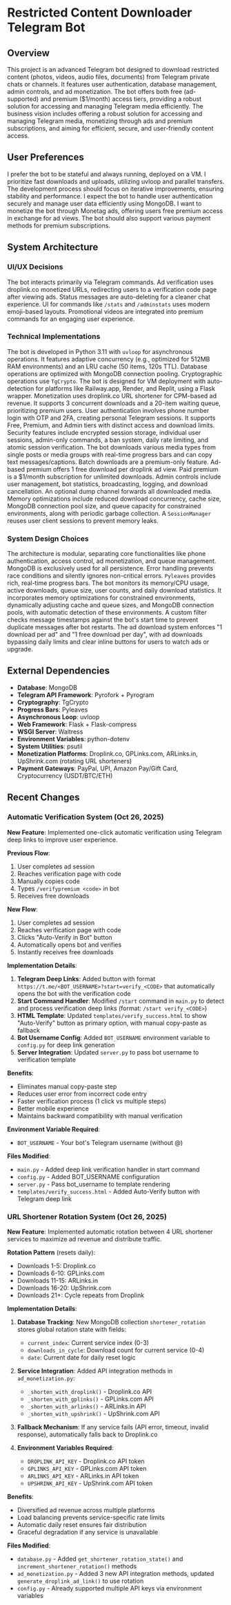 # Restricted Content Downloader Telegram Bot

## Overview
This project is an advanced Telegram bot designed to download restricted content (photos, videos, audio files, documents) from Telegram private chats or channels. It features user authentication, database management, admin controls, and ad monetization. The bot offers both free (ad-supported) and premium ($1/month) access tiers, providing a robust solution for accessing and managing Telegram media efficiently. The business vision includes offering a robust solution for accessing and managing Telegram media, monetizing through ads and premium subscriptions, and aiming for efficient, secure, and user-friendly content access.

## User Preferences
I prefer the bot to be stateful and always running, deployed on a VM. I prioritize fast downloads and uploads, utilizing uvloop and parallel transfers. The development process should focus on iterative improvements, ensuring stability and performance. I expect the bot to handle user authentication securely and manage user data efficiently using MongoDB. I want to monetize the bot through Monetag ads, offering users free premium access in exchange for ad views. The bot should also support various payment methods for premium subscriptions.

## System Architecture

### UI/UX Decisions
The bot interacts primarily via Telegram commands. Ad verification uses droplink.co monetized URLs, redirecting users to a verification code page after viewing ads. Status messages are auto-deleting for a cleaner chat experience. UI for commands like `/stats` and `/adminstats` uses modern emoji-based layouts. Promotional videos are integrated into premium commands for an engaging user experience.

### Technical Implementations
The bot is developed in Python 3.11 with `uvloop` for asynchronous operations. It features adaptive concurrency (e.g., optimized for 512MB RAM environments) and an LRU cache (50 items, 120s TTL). Database operations are optimized with MongoDB connection pooling. Cryptographic operations use `TgCrypto`. The bot is designed for VM deployment with auto-detection for platforms like Railway.app, Render, and Replit, using a Flask wrapper. Monetization uses droplink.co URL shortener for CPM-based ad revenue. It supports 3 concurrent downloads and a 20-item waiting queue, prioritizing premium users. User authentication involves phone number login with OTP and 2FA, creating personal Telegram sessions. It supports Free, Premium, and Admin tiers with distinct access and download limits. Security features include encrypted session storage, individual user sessions, admin-only commands, a ban system, daily rate limiting, and atomic session verification. The bot downloads various media types from single posts or media groups with real-time progress bars and can copy text messages/captions. Batch downloads are a premium-only feature. Ad-based premium offers 1 free download per droplink ad view. Paid premium is a $1/month subscription for unlimited downloads. Admin controls include user management, bot statistics, broadcasting, logging, and download cancellation. An optional dump channel forwards all downloaded media. Memory optimizations include reduced download concurrency, cache size, MongoDB connection pool size, and queue capacity for constrained environments, along with periodic garbage collection. A `SessionManager` reuses user client sessions to prevent memory leaks.

### System Design Choices
The architecture is modular, separating core functionalities like phone authentication, access control, ad monetization, and queue management. MongoDB is exclusively used for all persistence. Error handling prevents race conditions and silently ignores non-critical errors. `Pyleaves` provides rich, real-time progress bars. The bot monitors its memory/CPU usage, active downloads, queue size, user counts, and daily download statistics. It incorporates memory optimizations for constrained environments, dynamically adjusting cache and queue sizes, and MongoDB connection pools, with automatic detection of these environments. A custom filter checks message timestamps against the bot's start time to prevent duplicate messages after bot restarts. The ad download system enforces "1 download per ad" and "1 free download per day", with ad downloads bypassing daily limits and clear inline buttons for users to watch ads or upgrade.

## External Dependencies
- **Database**: MongoDB
- **Telegram API Framework**: Pyrofork + Pyrogram
- **Cryptography**: TgCrypto
- **Progress Bars**: Pyleaves
- **Asynchronous Loop**: uvloop
- **Web Framework**: Flask + Flask-compress
- **WSGI Server**: Waitress
- **Environment Variables**: python-dotenv
- **System Utilities**: psutil
- **Monetization Platforms**: Droplink.co, GPLinks.com, ARLinks.in, UpShrink.com (rotating URL shorteners)
- **Payment Gateways**: PayPal, UPI, Amazon Pay/Gift Card, Cryptocurrency (USDT/BTC/ETH)

## Recent Changes

### Automatic Verification System (Oct 26, 2025)
**New Feature**: Implemented one-click automatic verification using Telegram deep links to improve user experience.

**Previous Flow**:
1. User completes ad session
2. Reaches verification page with code
3. Manually copies code
4. Types `/verifypremium <code>` in bot
5. Receives free downloads

**New Flow**:
1. User completes ad session
2. Reaches verification page with code
3. Clicks "Auto-Verify in Bot" button
4. Automatically opens bot and verifies
5. Instantly receives free downloads

**Implementation Details**:
1. **Telegram Deep Links**: Added button with format `https://t.me/<BOT_USERNAME>?start=verify_<CODE>` that automatically opens the bot with the verification code
2. **Start Command Handler**: Modified `/start` command in `main.py` to detect and process verification deep links (format: `/start verify_<CODE>`)
3. **HTML Template**: Updated `templates/verify_success.html` to show "Auto-Verify" button as primary option, with manual copy-paste as fallback
4. **Bot Username Config**: Added `BOT_USERNAME` environment variable to `config.py` for deep link generation
5. **Server Integration**: Updated `server.py` to pass bot username to verification template

**Benefits**:
- Eliminates manual copy-paste step
- Reduces user error from incorrect code entry
- Faster verification process (1 click vs multiple steps)
- Better mobile experience
- Maintains backward compatibility with manual verification

**Environment Variable Required**:
- `BOT_USERNAME` - Your bot's Telegram username (without @)

**Files Modified**:
- `main.py` - Added deep link verification handler in start command
- `config.py` - Added BOT_USERNAME configuration
- `server.py` - Pass bot_username to template rendering
- `templates/verify_success.html` - Added Auto-Verify button with Telegram deep link

### URL Shortener Rotation System (Oct 26, 2025)
**New Feature**: Implemented automatic rotation between 4 URL shortener services to maximize ad revenue and distribute traffic.

**Rotation Pattern** (resets daily):
- Downloads 1-5: Droplink.co
- Downloads 6-10: GPLinks.com
- Downloads 11-15: ARLinks.in
- Downloads 16-20: UpShrink.com
- Downloads 21+: Cycle repeats from Droplink

**Implementation Details**:
1. **Database Tracking**: New MongoDB collection `shortener_rotation` stores global rotation state with fields:
   - `current_index`: Current service index (0-3)
   - `downloads_in_cycle`: Download count for current service (0-4)
   - `date`: Current date for daily reset logic

2. **Service Integration**: Added API integration methods in `ad_monetization.py`:
   - `_shorten_with_droplink()` - Droplink.co API
   - `_shorten_with_gplinks()` - GPLinks.com API  
   - `_shorten_with_arlinks()` - ARLinks.in API
   - `_shorten_with_upshrink()` - UpShrink.com API

3. **Fallback Mechanism**: If any service fails (API error, timeout, invalid response), automatically falls back to Droplink.co

4. **Environment Variables Required**:
   - `DROPLINK_API_KEY` - Droplink.co API token
   - `GPLINKS_API_KEY` - GPLinks.com API token
   - `ARLINKS_API_KEY` - ARLinks.in API token
   - `UPSHRINK_API_KEY` - UpShrink.com API token

**Benefits**:
- Diversified ad revenue across multiple platforms
- Load balancing prevents service-specific rate limits
- Automatic daily reset ensures fair distribution
- Graceful degradation if any service is unavailable

**Files Modified**:
- `database.py` - Added `get_shortener_rotation_state()` and `increment_shortener_rotation()` methods
- `ad_monetization.py` - Added 3 new API integration methods, updated `generate_droplink_ad_link()` to use rotation
- `config.py` - Already supported multiple API keys via environment variables
